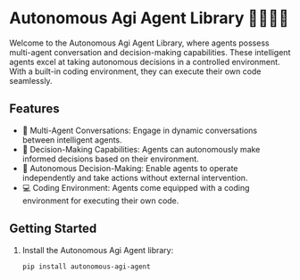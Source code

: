 # Autonomous Agi Agent Library 🤖💬🚀✨

Welcome to the Autonomous Agi Agent Library, where agents possess multi-agent conversation and decision-making capabilities. These intelligent agents excel at taking autonomous decisions in a controlled environment. With a built-in coding environment, they can execute their own code seamlessly.

## Features

- 🤖 Multi-Agent Conversations: Engage in dynamic conversations between intelligent agents.
- 💬 Decision-Making Capabilities: Agents can autonomously make informed decisions based on their environment.
- 🤔 Autonomous Decision-Making: Enable agents to operate independently and take actions without external intervention.
- 💻 Coding Environment: Agents come equipped with a coding environment for executing their own code.

## Getting Started

1. Install the Autonomous Agi Agent library:

   ```bash
   pip install autonomous-agi-agent
